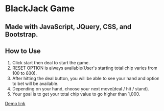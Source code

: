 # BlackJack Game
## Made with JavaScript, JQuery, CSS, and Bootstrap.

## How to Use
1. Click start then deal to start the game. 
2. RESET OPTION is always available(User's starting total chip varies from 100 to 600).
3. After hitting the deal button, you will be able to see your hand and option to bet will be available. 
4. Depending on your hand, choose your next move(deal / hit / stand).
5. Your goal is to get your total chip value to go higher than 1,000.

[Demo link](https://digitalcrafts.com)